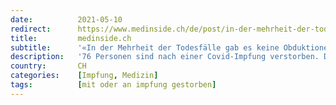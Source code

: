```yaml
---
date:          2021-05-10
redirect:      https://www.medinside.ch/de/post/in-der-mehrheit-der-todesfaelle-gab-es-keine-obduktionen
title:         medinside.ch
subtitle:      '«In der Mehrheit der Todesfälle gab es keine Obduktionen»'
description:   '76 Personen sind nach einer Covid-Impfung verstorben. Die Todesursache sollen schwere Vorerkrankungen sein, auch wenn zur Beurteilung Obduktionsberichte fehlen. Christoph Küng von Swissmedic erklärt weshalb.'
country:       CH
categories:    [Impfung, Medizin]
tags:          [mit oder an impfung gestorben]
---
```

